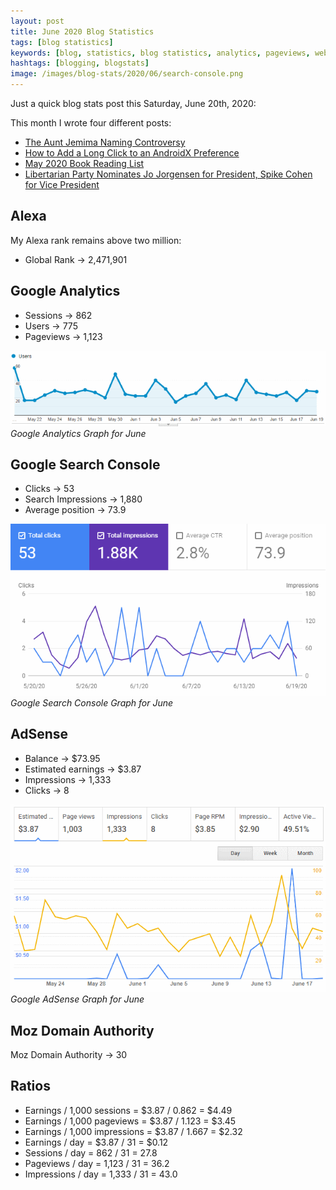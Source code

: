 ```yaml
---
layout: post
title: June 2020 Blog Statistics
tags: [blog statistics]
keywords: [blog, statistics, blog statistics, analytics, pageviews, webmaster, webmaster tools, alexa, google]
hashtags: [blogging, blogstats]
image: /images/blog-stats/2020/06/search-console.png
---
```


Just a quick blog stats post this Saturday, June 20th, 2020:

This month I wrote four different posts:

* [The Aunt Jemima Naming Controversy](https://www.joehxblog.com/the-aunt-jemima-naming-controversy/)
* [How to Add a Long Click to an AndroidX Preference](https://www.joehxblog.com/how-to-add-a-long-click-to-an-androidx-preference/)
* [May 2020 Book Reading List](https://www.joehxblog.com/may-2020-book-reading-list/)
* [Libertarian Party Nominates Jo Jorgensen for President, Spike Cohen for Vice President](https://www.joehxblog.com/libertarian-party-nominates-jo-jorgensen-for-president-spike-cohen-for-vice-president/)

## Alexa

My Alexa rank remains above two million:

* Global Rank &rarr; 2,471,901

## Google Analytics

* Sessions &rarr; 862
* Users &rarr; 775
* Pageviews &rarr; 1,123

![Google Analytics Graph for June](/images/blog-stats/2020/06/stats.png)
*Google Analytics Graph for June*

## Google Search Console

* Clicks &rarr; 53
* Search Impressions &rarr; 1,880
* Average position &rarr; 73.9

![Google Search Console Graph for June](/images/blog-stats/2020/06/search-console.png)
*Google Search Console Graph for June*

## AdSense

* Balance &rarr; $73.95
* Estimated earnings &rarr; $3.87
* Impressions &rarr; 1,333
* Clicks &rarr; 8

![Google AdSense Graph for June](/images/blog-stats/2020/06/adsense.png)
*Google AdSense Graph for June*

## Moz Domain Authority

Moz Domain Authority &rarr; 30

## Ratios

* Earnings / 1,000 sessions = $3.87 / 0.862 = $4.49
* Earnings / 1,000 pageviews = $3.87 / 1.123 = $3.45
* Earnings / 1,000 impressions = $3.87 / 1.667 = $2.32
* Earnings / day = $3.87 / 31 = $0.12
* Sessions / day = 862 / 31 = 27.8
* Pageviews / day = 1,123 / 31 = 36.2
* Impressions / day = 1,333 / 31 = 43.0